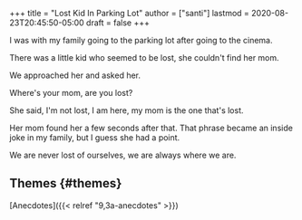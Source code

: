 +++
title = "Lost Kid In Parking Lot"
author = ["santi"]
lastmod = 2020-08-23T20:45:50-05:00
draft = false
+++

I was with my family going to the parking lot after going to the cinema.

There was a little kid who seemed to be lost, she couldn't find her mom.

We approached her and asked her.

Where's your mom, are you lost?

She said, I'm not lost, I am here, my mom is the one that's lost.

Her mom found her a few seconds after that. That phrase became an inside joke
in my family, but I guess she had a point.

We are never lost of ourselves, we are always where we are.


## Themes {#themes}

[Anecdotes]({{< relref "9,3a-anecdotes" >}})
